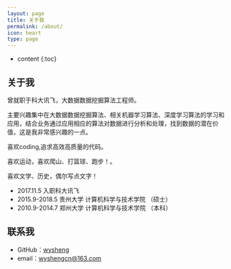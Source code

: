 ```yaml
---
layout: page
title: 关于我
permalink: /about/
icon: heart
type: page
---
```


* content
{:toc}

## 关于我


曾就职于科大讯飞，大数据数据挖掘算法工程师。

主要兴趣集中在大数据数据挖掘算法、相关机器学习算法、深度学习算法的学习和应用，结合业务通过应用相应的算法对数据进行分析和处理，找到数据的潜在价值，这是我非常感兴趣的一点。

喜欢coding,追求高效高质量的代码。

喜欢运动，喜欢爬山、打篮球、跑步！。

喜欢文学、历史，偶尔写点文字！

* 2017.11.5 入职科大讯飞
* 2015.9-2018.5 贵州大学 计算机科学与技术学院 （硕士）
* 2010.9-2014.7 郑州大学 计算机科学与技术学院 （本科）

## 联系我

* GitHub：[wysheng](https://github.com/wysheng)
* email：wyshengcn@163.com

